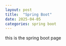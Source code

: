 ```yaml
---
layout: post 
title:  "Spring Boot"
date: 2025-04-05
categories: spring boot
---
```



this is the spring boot page